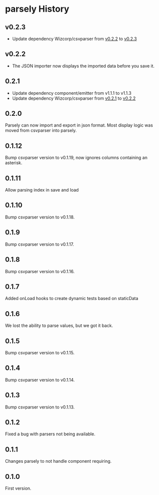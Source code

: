 # parsely History

## v0.2.3
* Update dependency Wizcorp/csvparser from [v0.2.2](https://github.com/Wizcorp/csvparser/releases/tag/0.2.2) to [v0.2.3](https://github.com/Wizcorp/csvparser/releases/tag/0.2.3)

## v0.2.2
* The JSON importer now displays the imported data before you save it.

## 0.2.1
* Update dependency component/emitter from v1.1.1 to v1.1.3
* Update dependency Wizcorp/csvparser from [v0.2.1](https://github.com/Wizcorp/csvparser/releases/tag/0.2.1) to [v0.2.2](https://github.com/Wizcorp/csvparser/releases/tag/0.2.2)

## 0.2.0

Parsely can now import and export in json format. Most display logic was moved from csvparser into
parsely.

## 0.1.12

Bump csvparser version to v0.1.19, now ignores columns containing an asterisk.

## 0.1.11

Allow parsing index in save and load

## 0.1.10

Bump csvparser version to v0.1.18.

## 0.1.9

Bump csvparser version to v0.1.17.

## 0.1.8

Bump csvparser version to v0.1.16.

## 0.1.7

Added onLoad hooks to create dynamic tests based on staticData

## 0.1.6

We lost the ability to parse values, but we got it back.

## 0.1.5

Bump csvparser version to v0.1.15.

## 0.1.4

Bump csvparser version to v0.1.14.

## 0.1.3

Bump csvparser version to v0.1.13.

## 0.1.2

Fixed a bug with parsers not being available.

## 0.1.1

Changes parsely to not handle component requiring.

## 0.1.0

First version.
